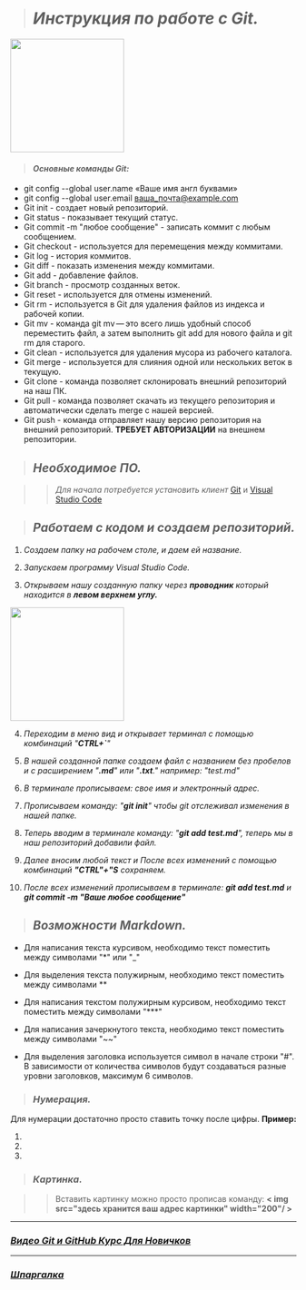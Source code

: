 > # _Инструкция по работе с Git._

<img src="https://webfanat.com/view/assets/images/50.jpg" width="200"/>

> #### _Основные команды Git:_

* git config --global user.name «Ваше имя англ буквами»
* git config --global user.email ваша_почта@example.com
* Git init - создает новый репозиторий.
* Git status - показывает текущий статус.
* Git commit -m "любое сообщение" - записать коммит с любым сообщением.
* Git checkout - используется для перемещения между коммитами.
* Git log - история коммитов.
* Git diff - показать изменения между коммитами.
* Git add - добавление файлов.
* Git branch - просмотр созданных веток.
* Git reset - используется для  отмены изменений.
* Git rm - используется в Git для удаления файлов из индекса и рабочей копии.
* Git mv - команда git mv — это всего лишь удобный способ переместить файл, а затем выполнить git add для нового файла и git rm для старого.
* Git clean - используется для удаления мусора из рабочего каталога.
* Git merge - используется для слияния одной или нескольких веток в текущую.
* Git clone - команда позволяет склонировать внешний репозиторий на наш ПК.
* Git pull - команда позволяет скачать из текущего репозитория и автоматически сделать merge с нашей версией.
* Git push - команда отправляет нашу версию репозитория на внешний репозиторий. **ТРЕБУЕТ АВТОРИЗАЦИИ** на внешнем репозитории.
> ## _Необходимое ПО._

>>_Для начала потребуется установить клиент_  [Git](https://git-scm.com/downloads) и [Visual Studio Code](https://code.visualstudio.com/)

> ## _Работаем с кодом и создаем репозиторий._

1. _Создаем папку на рабочем столе, и даем ей название._

2. _Запускаем программу Visual Studio Code._

3. _Открываем нашу созданную папку через **проводник** который находится в **левом верхнем углу.**_
<img src="https://sun9-71.userapi.com/impf/xGAR3uscJZerte8uSumc5oer9dvFeHnZrskTYA/j28Dj5lAz2c.jpg?size=922x828&quality=96&sign=791ac205e7fa1488d703c1213e00a915&type=album" width="200"/>

4. _Переходим в меню вид и открывает терминал с помощью комбинаций "**CTRL+`**"_

5. _В нашей созданной папке создаем файл с названием без пробелов и с расширением "**.md**" или "**.txt**." например: "test.md"_

6. _В терминале прописываем: свое имя и электронный адрес._

7. _Прописываем команду: "**git init**" чтобы git отслеживал изменения в нашей папке._

8. _Теперь вводим в терминале команду: "**git add test.md**", теперь мы в наш репозиторий добавили файл._

9. _Далее вносим любой текст и После всех изменений с помощью комбинаций **"CTRL"+"S** сохраняем._

10. _После всех изменений прописываем в терминале: **git add test.md** и **git commit -m "Ваше любое сообщение"**_


> ## _Возможности Markdown._

* Для написания текста курсивом, необходимо текст поместить между символами "*" или "_"
* Для выделения текста полужирным, необходимо текст поместить между символами **
* Для написания текстом полужирным курсивом, необходимо текст поместить между символами "***"
* Для написания зачеркнутого текста, необходимо текст поместить между символами "~~"

* Для выделения заголовка используется символ в начале строки "#". В зависимости от количества символов будут создаваться разные уровни заголовков, максимум 6 символов.

> ### _Нумерация._
Для нумерации достаточно просто ставить точку после цифры. **Пример:**

1. 

2. 

3. 

> ### _Картинка._

>>Вставить картинку можно просто прописав команду:
**< img src="здесь хранится ваш адрес картинки" width="200"/ >** 

------
### _[Видео Git и GitHub Курс Для Новичков](https://www.youtube.com/watch?v=zZBiln_2FhM&t=1032s&ab_channel=%D0%92%D0%BB%D0%B0%D0%B4%D0%B8%D0%BB%D0%B5%D0%BD%D0%9C%D0%B8%D0%BD%D0%B8%D0%BD)_
------
### _[Шпаргалка](https://training.github.com/downloads/ru/github-git-cheat-sheet/)_

